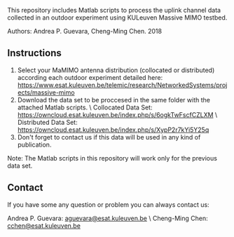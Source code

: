 This repository includes Matlab scripts to process the uplink channel data collected in an outdoor experiment using KULeuven Massive MIMO testbed.

Authors: Andrea P. Guevara, Cheng-Ming Chen. 2018

## Instructions

1. Select your MaMIMO antenna distribution (collocated or distributed) according each outdoor experiment detailed here: https://www.esat.kuleuven.be/telemic/research/NetworkedSystems/projects/massive-mimo
2. Download the data set to be proccesed in the same folder with the attached Matlab scripts. \\
Collocated Data Set: https://owncloud.esat.kuleuven.be/index.php/s/6ogkTwFscfCZLXM \\
Distributed Data Set: https://owncloud.esat.kuleuven.be/index.php/s/XypP2r7kYi5Y25q
3. Don't forget to contact us if this data will be used in any kind of publication.


Note: The Matlab scripts in this repository will work only for the previous data set.

## Contact
If you have some any question or problem you can always contact us:

Andrea P. Guevara: aguevara@esat.kuleuven.be \\
Cheng-Ming Chen: cchen@esat.kuleuven.be
